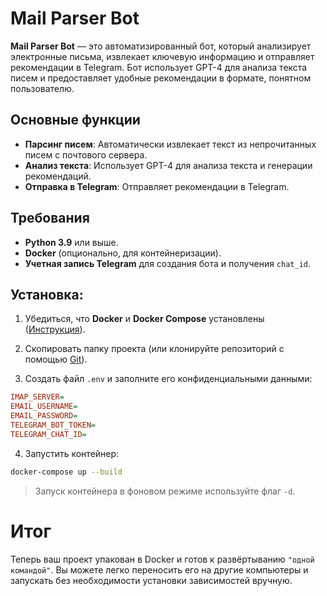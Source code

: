 # Mail Parser Bot

**Mail Parser Bot** — это автоматизированный бот, который анализирует электронные письма, извлекает ключевую информацию и отправляет рекомендации в Telegram. Бот использует GPT-4 для анализа текста писем и предоставляет удобные рекомендации в формате, понятном пользователю.

## Основные функции

- **Парсинг писем**: Автоматически извлекает текст из непрочитанных писем с почтового сервера.
- **Анализ текста**: Использует GPT-4 для анализа текста и генерации рекомендаций.
- **Отправка в Telegram**: Отправляет рекомендации в Telegram.

## Требования

- **Python 3.9** или выше.
- **Docker** (опционально, для контейнеризации).
- **Учетная запись Telegram** для создания бота и получения `chat_id`.

## Установка:

1. Убедиться, что **Docker** и **Docker Compose** установлены ([Инструкция](https://docs.docker.com/engine/install/)).  

2. Скопировать папку проекта (или клонируйте репозиторий с помощью [Git](https://github.com/makiss92/mail_parser_bot.git)).

3. Создать файл `.env` и заполните его конфиденциальными данными:
```ini
IMAP_SERVER=
EMAIL_USERNAME=
EMAIL_PASSWORD=
TELEGRAM_BOT_TOKEN=
TELEGRAM_CHAT_ID=
```

4. Запустить контейнер:
```bash
docker-compose up --build
```
> Запуск контейнера в фоновом режиме используйте флаг `-d`.

# Итог
Теперь ваш проект упакован в Docker и готов к развёртыванию `"одной командой"`. 
Вы можете легко переносить его на другие компьютеры и запускать без необходимости установки зависимостей вручную.
